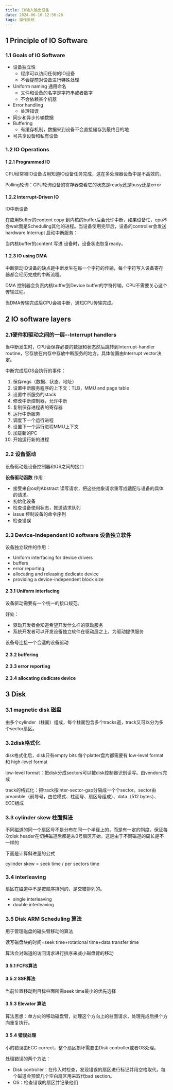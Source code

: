 ```yaml
---
title: IO输入输出设备
date: 2024-06-16 12:56:26
tags: 操作系统
---
```


## 1 Principle of IO Software
### 1.1 Goals of IO Software
- 设备独立性
  - 程序可以访问任何的IO设备
  - 不会提前对设备进行特殊处理
- Uniform naming 通用命名
  - 文件和设备的名字是字符串或者数字
  - 不会依赖某个机器
- Error handling
  - 处理错误
- 同步和异步传输数据
- Buffering
  - 有缓存机制，数据来到设备不会直接储存到最终目的地
- 可共享设备和私有设备

### 1.2 IO Operations
#### 1.2.1 Programmed IO

CPU经常被IO设备占用知道IO设备任务完成，这在多处理器设备中是不高效的。

Polling轮询：CPU轮询设备的寄存器查看它的状态是ready还是busy还是error

#### 1.2.2 Interrupt-Driven IO

IO中断设备

在应用Buffer的content copy 到内核的buffer后会允许中断，如果设备忙，cpu不会wait而是Scheduling其他的进程。当设备使用完毕后，设备的controller会发送hardware Interrupt 启动中断服务：

当内核buffer的content 写进 设备时，设备状态恢复ready。

#### 1.2.3 IO using DMA
中断驱动IO设备的缺点是中断发生在每一个字符的传输，每个字符写入设备寄存器都会经历完成的中断流程。

DMA 控制器会负责内核buffer到Device buffer的字符传输，CPU不需要关心这个传输过程。

当DMA传输完成后CPU会被中断，通知CPU传输完成。

## 2 IO software layers
### 2.1硬件和驱动之间的一层--Interrupt handlers

当中断发生时，CPU会保存必要的数据和状态然后跳转到Interrupt-handler routine，它存放在内存中存放中断服务的地方。具体位置由Interrupt vector决定。

中断完成后OS会执行的事件：
1. 保存regs（数据、状态、地址）
2. 设置中断服务程序的上下文：TLB，MMU and page table
3. 设置中断服务的stack
4. 修改中断控制器，允许中断
5. 复制保存进程表的寄存器
6. 运行中断服务
7. 调度下一个运行进程
8. 设置下一个运行进程MMU上下文
9. 加载新的PC
10. 开始运行新的进程

### 2.2 设备驱动
设备驱动是设备控制器和OS之间的接口

**设备驱动函数**
作用：
- 接受来自os的Abstract 读写请求，把这些抽象请求重写成适配与设备的具体的请求。
- 初始化设备
- 检查设备使用状态，推送请求队列
- issue 控制设备的命令序列
- 检查错误

### 2.3 Device-Independent IO software 设备独立软件

设备独立软件的作用：
- Uniform interfacing for device drivers
- buffers
- error reporting
- allocating and releasing dedicate device
- providing a device-independent block size

#### 2.3.1 Uniform interfacing

设备驱动需要有一个统一的接口规范。

好处：
- 驱动开发者会知道希望开发什么样的驱动服务
- 系统开发者可以开发设备独立软件在驱动层之上，为驱动提供服务

设备号连接一个合适的设备驱动

#### 2.3.2 buffering

#### 2.3.3 error reporting
#### 2.3.4 allocating dedicate device

## 3 Disk
### 3.1 magnetic disk 磁盘
由多个cylinder（柱面）组成，每个柱面包含多个tracks道，track又可以分为多个sector扇区。

### 3.2**disk格式化**
disk格式化后，disk只有empty bits
每个platter盘片都需要有 low-level format 和 high-level format

low-level format：把disk分成sectors可以被disk控制器识别读写。由vendors完成

track的格式化：把track按inter-sector-gap分隔成一个个sector。sector由preamble（前导号，由位模式、柱面号、扇区号组成）、data（512 bytes）、ECC组成

### 3.3 cylinder skew 柱面斜进

不同磁道的同一个扇区号不是分布在同一个半径上的，而是有一定的斜度，保证每次disk header在切换磁道后都是从0号扇区开始。这是由于不同磁道的周长是不一样的

下面是计算斜进量的公式

cylinder skew = seek time / per sectors time


### 3.4 interleaving

扇区在磁道中不是按顺序排列的，是交错排列的。

- single interleaving
- double interleaving

### 3.5 Disk ARM Scheduling 算法
用于管理磁盘的磁头臂移动的算法

读写磁盘块的时间=seek time+rotational time+data transfer time

算法会对磁道的访问请求进行排序来减小磁盘臂的移动

#### 3.5.1 FCFS算法
#### 3.5.2 SSF算法
当前位置移动到目标柱面所需seek time最小的优先选择
#### 3.5.3 Elevator 算法

算法思想：单方向的移动磁盘臂，处理这个方向上的柱面请求，处理完成后换个方向重复执行。

#### 3.5.4 错误处理

小的错误由ECC correct，整个扇区损坏需要由Disk controller或者OS处理。

处理错误的两个方法：
- Disk controller：在传入时检查，发现错误的扇区进行标记并用空格取代，每个磁道会预留几个空白扇区用来取代bad section。
- OS：检查错误的扇区并记录他们